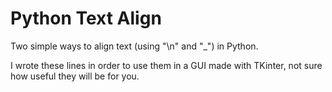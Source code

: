 # Python Text Align
Two simple ways to align text (using "\n" and "_") in Python.

I wrote these lines in order to use them in a GUI made with TKinter, not sure how useful they will be for you.
